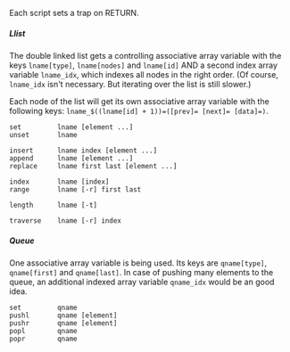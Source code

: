 Each script sets a trap on RETURN.

##### Llist

The double linked list gets a controlling associative array variable with the
keys `lname[type]`, `lname[nodes]` and `lname[id]` AND a second index array
variable `lname_idx`, which indexes all nodes in the right order. (Of course,
`lname_idx` isn't necessary. But iterating over the list is still slower.)

Each node of the list will get its own associative array variable with the
following keys: `lname_$((lname[id] + 1))=([prev]= [next]= [data]=)`.

```
set         lname [element ...]
unset       lname

insert      lname index [element ...]
append      lname [element ...]
replace     lname first last [element ...]

index       lname [index]
range       lname [-r] first last

length      lname [-t]

traverse    lname [-r] index
```

##### Queue

One associative array variable is being used. Its keys are `qname[type]`,
`qname[first]` and `qname[last]`. In case of pushing many elements to the
queue, an additional indexed array variable `qname_idx` would be an good idea.

```
set         qname
pushl       qname [element]
pushr       qname [element]
popl        qname
popr        qname
```
